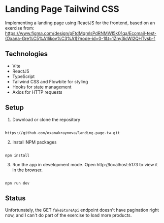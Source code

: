 # Landing Page Tailwind CSS

Implementing a landing page using ReactJS for the frontend, based on an exercise from: https://www.figma.com/design/pFtdMqmlsPdRNMWl5k01qa/Ecomail-test-(Oxana-Gre%C5%A1likov%C3%A1)?node-id=0-1&t=1Zny3icWI2QHTvsb-1

## Technologies

- Vite
- ReactJS
- TypeScript
- Tailwind CSS and Flowbite for styling
- Hooks for state management
- Axios for HTTP requests

## Setup

1. Download or clone the repository

```

https://github.com/oxanakraynova/landing-page-tw.git

```

2. Install NPM packages

```

npm install

```

3. Run the app in development mode. Open http://localhost:5173 to view it in the browser.

```

npm run dev

```

## Status

Unfortunately, the GET `fakeStoreApi` endpoint doesn't have pagination right now, and I can't do part of the exercise to load more products.

```

```
